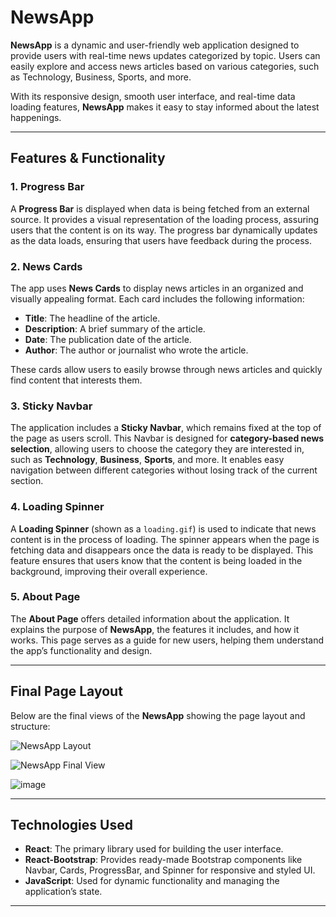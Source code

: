 # NewsApp

**NewsApp** is a dynamic and user-friendly web application designed to provide users with real-time news updates categorized by topic. Users can easily explore and access news articles based on various categories, such as Technology, Business, Sports, and more.

With its responsive design, smooth user interface, and real-time data loading features, **NewsApp** makes it easy to stay informed about the latest happenings.

---

## Features & Functionality

### 1. **Progress Bar**
   A **Progress Bar** is displayed when data is being fetched from an external source. It provides a visual representation of the loading process, assuring users that the content is on its way. The progress bar dynamically updates as the data loads, ensuring that users have feedback during the process.

### 2. **News Cards**
   The app uses **News Cards** to display news articles in an organized and visually appealing format. Each card includes the following information:
   - **Title**: The headline of the article.
   - **Description**: A brief summary of the article.
   - **Date**: The publication date of the article.
   - **Author**: The author or journalist who wrote the article.

   These cards allow users to easily browse through news articles and quickly find content that interests them.

### 3. **Sticky Navbar**
   The application includes a **Sticky Navbar**, which remains fixed at the top of the page as users scroll. This Navbar is designed for **category-based news selection**, allowing users to choose the category they are interested in, such as **Technology**, **Business**, **Sports**, and more. It enables easy navigation between different categories without losing track of the current section.

### 4. **Loading Spinner**
   A **Loading Spinner** (shown as a `loading.gif`) is used to indicate that news content is in the process of loading. The spinner appears when the page is fetching data and disappears once the data is ready to be displayed. This feature ensures that users know that the content is being loaded in the background, improving their overall experience.

### 5. **About Page**
   The **About Page** offers detailed information about the application. It explains the purpose of **NewsApp**, the features it includes, and how it works. This page serves as a guide for new users, helping them understand the app’s functionality and design.

---

## Final Page Layout

Below are the final views of the **NewsApp** showing the page layout and structure:

![NewsApp Layout](https://github.com/user-attachments/assets/3e5345cc-8e35-4e52-b5a2-f4129e7f9863)

![NewsApp Final View](https://github.com/user-attachments/assets/11b6f13e-6d75-4b14-bdf0-9c4e3d880fe4)

![image](https://github.com/user-attachments/assets/77c34421-0d43-4a4a-8b34-7de6e2ef30c0)

---

## Technologies Used

- **React**: The primary library used for building the user interface.
- **React-Bootstrap**: Provides ready-made Bootstrap components like Navbar, Cards, ProgressBar, and Spinner for responsive and styled UI.
- **JavaScript**: Used for dynamic functionality and managing the application’s state.

---
